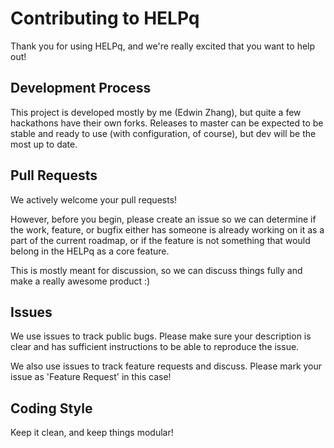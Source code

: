 Contributing to HELPq
=====================

Thank you for using HELPq, and we're really excited that you want to help out!

Development Process
-------------------

This project is developed mostly by me (Edwin Zhang), but quite a few hackathons have their own forks. Releases to master can be expected to be stable and ready to use (with configuration, of course), but dev will be the most up to date.

Pull Requests
-------------

We actively welcome your pull requests!

However, before you begin, please create an issue so we can determine if the work, feature, or bugfix either has someone is already working on it as a part of the current roadmap, or if the feature is not something that would belong in the HELPq as a core feature.

This is mostly meant for discussion, so we can discuss things fully and make a really awesome product :)

Issues
------

We use issues to track public bugs. Please make sure your description is clear and has sufficient instructions to be able to reproduce the issue.

We also use issues to track feature requests and discuss. Please mark your issue as 'Feature Request' in this case!


Coding Style
------------

Keep it clean, and keep things modular!